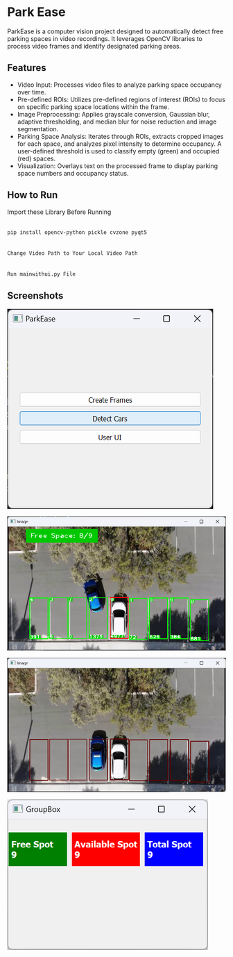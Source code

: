 
# Park Ease

ParkEase is a computer vision project designed to automatically detect free parking spaces in video recordings. It leverages OpenCV libraries to process video frames and identify designated parking areas.


## Features

- Video Input: Processes video files to analyze parking space occupancy over time.
- Pre-defined ROIs: Utilizes pre-defined regions of interest (ROIs) to focus on specific parking space locations within the frame.
- Image Preprocessing: Applies grayscale conversion, Gaussian blur, adaptive thresholding, and median blur for noise reduction and image segmentation.
- Parking Space Analysis: Iterates through ROIs, extracts cropped images for each space, and analyzes pixel intensity to determine occupancy. A user-defined threshold is used to classify empty (green) and occupied (red) spaces.
- Visualization: Overlays text on the processed frame to display parking space numbers and occupancy status.

## How to Run

Import these Library Before Running

```bash

pip install opencv-python pickle cvzone pyqt5

```

```bash

Change Video Path to Your Local Video Path

```

```bash

Run mainwithui.py File

```



## Screenshots

![Basic UI](https://github.com/SatyamDevv/ParkEase-Parking-Space-Detection/blob/main/Screenshots/basicui.png)

![Space Detection](https://github.com/SatyamDevv/ParkEase-Parking-Space-Detection/blob/main/Screenshots/detectspace.png)

![Make Frames](https://github.com/SatyamDevv/ParkEase-Parking-Space-Detection/blob/main/Screenshots/makeframe.png)

![User UI](https://github.com/SatyamDevv/ParkEase-Parking-Space-Detection/blob/main/Screenshots/userui.png)

